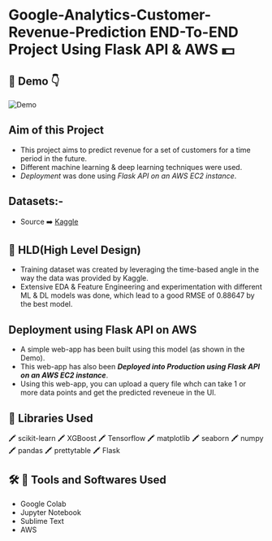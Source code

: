 #  Google-Analytics-Customer-Revenue-Prediction END-To-END Project Using Flask API & AWS :dollar:

## :cinema: Demo :point_down:

![Demo](https://github.com/toushalipal6991/Google-Analytics-Customer-Revenue-Prediction/blob/main/gacrp-prod.gif)

## Aim of this Project
- This project aims to predict revenue for a set of customers for a time period in the future.
- Different machine learning & deep learning techniques were used.
- *Deployment* was done using *Flask API on an AWS EC2 instance*.

## Datasets:-
- Source :arrow_right: [Kaggle](https://www.kaggle.com/c/ga-customer-revenue-prediction/data)

## :memo: HLD(High Level Design)
- Training dataset was created by leveraging the time-based angle in the way the data was provided by Kaggle.
- Extensive EDA & Feature Engineering and experimentation with different ML & DL models was done, which lead to a good RMSE of 0.88647 by the best model.

## Deployment using Flask API on AWS
- A simple web-app has been built using this model (as shown in the Demo).
- This web-app has also been ***Deployed into Production using Flask API on an AWS EC2 instance***.
- Using this web-app, you can upload a query file whch can take 1 or more data points and get the predicted reveneue in the UI.

## :file_folder: Libraries Used
:crayon: scikit-learn :crayon: XGBoost :crayon: Tensorflow :crayon: matplotlib :crayon: seaborn :crayon: numpy :crayon: pandas :crayon: prettytable :crayon: Flask

## :hammer_and_wrench: :toolbox: Tools and Softwares Used
- Google Colab
- Jupyter Notebook
- Sublime Text
- AWS

